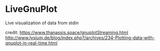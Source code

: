 # LiveGnuPlot
Live visualization of data from stdin 

credit:
https://www.thanassis.space/gnuplotStreaming.html
http://www.lysium.de/blog/index.php?/archives/234-Plotting-data-with-gnuplot-in-real-time.html
